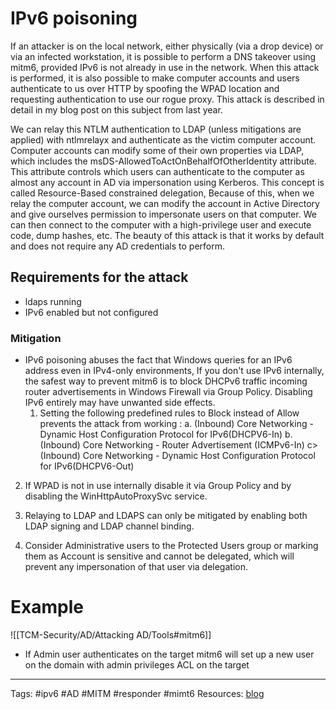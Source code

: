 # IPv6 poisoning 
If an attacker is on the local network, either physically (via a drop device) or via an infected workstation, it is possible to perform a DNS takeover using mitm6, provided IPv6 is not already in use in the network. When this attack is performed, it is also possible to make computer accounts and users authenticate to us over HTTP by spoofing the WPAD location and requesting authentication to use our rogue proxy. This attack is described in detail in my blog post on this subject from last year.

We can relay this NTLM authentication to LDAP (unless mitigations are applied) with ntlmrelayx and authenticate as the victim computer account. Computer accounts can modify some of their own properties via LDAP, which includes the msDS-AllowedToActOnBehalfOfOtherIdentity attribute. This attribute controls which users can authenticate to the computer as almost any account in AD via impersonation using Kerberos. This concept is called Resource-Based constrained delegation, Because of this, when we relay the computer account, we can modify the account in Active Directory and give ourselves permission to impersonate users on that computer. We can then connect to the computer with a high-privilege user and execute code, dump hashes, etc. The beauty of this attack is that it works by default and does not require any AD credentials to perform.
## Requirements for the attack
- ldaps running
- IPv6 enabled but not configured 


### Mitigation 
- IPv6 poisoning abuses the fact that Windows queries for an IPv6 address even in IPv4-only environments,  If you don't use IPv6 internally, the safest way to prevent mitm6 is to block DHCPv6 traffic incoming router advertisements in Windows Firewall via Group Policy. Disabling IPv6 entirely may have unwanted side effects.                                                                                                                                                                        
    1. Setting the following predefined rules to Block instead of Allow prevents the attack from working :
			a.       (Inbound) Core Networking - Dynamic Host Configuration Protocol for IPv6(DHCPV6-In)
			b.       (Inbound) Core Networking - Router Advertisement (ICMPv6-In)
			c>      (Inbound) Core Networking - Dynamic Host Configuration Protocol for IPv6(DHCPV6-Out)

2. If WPAD is not in use internally disable it via Group Policy and by disabling the WinHttpAutoProxySvc service.


3. Relaying to LDAP and LDAPS can only be mitigated by enabling both LDAP signing and LDAP channel binding. 


4. Consider Administrative users to the Protected Users group or marking them as Account is sensitive and cannot be delegated, which will prevent any impersonation of that user via delegation. 


# Example

![[TCM-Security/AD/Attacking AD/Tools#mitm6]]

- If Admin user authenticates on the target mitm6 will set up a new user on the domain with admin privileges ACL on the target   

---
Tags: #ipv6 #AD #MITM #responder #mimt6
Resources: [blog](https://blog.fox-it.com/2018/01/11/mitm6-compromising-ipv4-networks-via-ipv6/)
